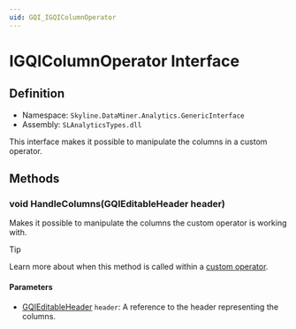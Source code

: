 ```yaml
---
uid: GQI_IGQIColumnOperator
---
```


# IGQIColumnOperator Interface

## Definition

- Namespace: `Skyline.DataMiner.Analytics.GenericInterface`
- Assembly: `SLAnalyticsTypes.dll`

This interface makes it possible to manipulate the columns in a custom operator.

## Methods

### void HandleColumns(GQIEditableHeader header)

Makes it possible to manipulate the columns the custom operator is working with.

> [!TIP]
> Learn more about when this method is called within a [custom operator](xref:CO_Life_cycle#handlecolumns).

#### Parameters

- [GQIEditableHeader](xref:GQI_GQIEditableHeader) `header`: A reference to the header representing the columns.
